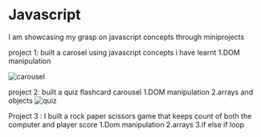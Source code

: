 # Javascript
I am showcasing my grasp on javascript concepts through miniprojects

project 1:
built a carosel using javascript concepts i have learnt 
1.DOM manipulation


![carousel](https://github.com/tranqulity21/Javascript/assets/79315856/aaaa09b8-315d-4e84-a274-b1d40293a369)

project 2:
built a quiz flashcard carousel
1.DOM manipulation
2.arrays and objects
![quiz](https://github.com/tranqulity21/Javascript/assets/79315856/559ce6ff-7a12-4a40-af56-c1f16dc7cf30)

Project 3 :
I built a rock paper scissors game that keeps count of both the computer and player score
1.Dom manipulation
2.arrays
3.if else if loop
